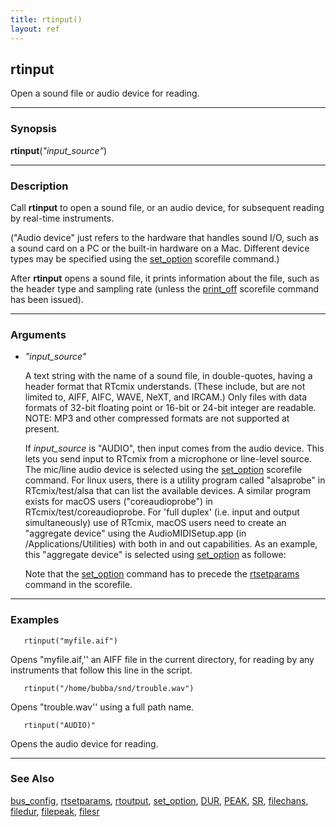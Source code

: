 ```yaml
---
title: rtinput()
layout: ref
---
```


## rtinput

Open a sound file or audio device for reading.

-----

### Synopsis

**rtinput**(*"input\_source"*)

-----

### Description

Call **rtinput** to open a sound file, or an audio device, for
subsequent reading by real-time instruments.

("Audio device" just refers to the hardware that handles sound I/O,
such as a sound card on a PC or the built-in hardware on a Mac.
Different device types may be specified using the
[set\_option](set_option.html#device) scorefile command.)

After **rtinput** opens a sound file, it prints information about the
file, such as the header type and sampling rate (unless the
[print\_off](print_off.html) scorefile command has been issued).

-----

### Arguments

  - <span id="item_input_source">*"input\_source"*</span>  
      
    A text string with the name of a sound file, in double-quotes,
    having a header format that RTcmix understands. (These include, but
    are not limited to, AIFF, AIFC, WAVE, NeXT, and IRCAM.) Only files
    with data formats of 32-bit floating point or 16-bit or 24-bit
    integer are readable. NOTE: MP3 and other compressed formats are not
    supported at present.
    
    If *input\_source* is "AUDIO", then input comes from the audio
    device. This lets you send input to RTcmix from a microphone or
    line-level source. The mic/line audio device is selected using the
    [set\_option](set_option.html#device) scorefile command. For linux
    users, there is a utility program called "alsaprobe" in
    RTcmix/test/alsa that can list the available devices. A similar
    program exists for macOS users ("coreaudioprobe") in
    RTcmix/test/coreaudioprobe. For 'full duplex' (i.e. input and output
    simultaneously) use of RTcmix, macOS users need to create an
    "aggregate device" using the AudioMIDISetup.app (in
    /Applications/Utilities) with both in and out capabilities. As an
    example, this "aggregate device" is selected using
    [set\_option](set_option.html#device) as followe:
    
    Note that the [set\_option](set_option.html#device) command has to
    precede the [rtsetparams](rtsetparams.html) command in the
    scorefile.

-----

### Examples

``` 
   rtinput("myfile.aif")
```

Opens "myfile.aif,'' an AIFF file in the current directory, for reading
by any instruments that follow this line in the script.

``` 
   rtinput("/home/bubba/snd/trouble.wav")
```

Opens "trouble.wav'' using a full path name.

``` 
   rtinput("AUDIO)"
```

Opens the audio device for reading.

-----

### See Also

[bus\_config](bus_config.html), [rtsetparams](rtsetparams.html),
[rtoutput](rtoutput.html), [set\_option](set_option.html),
[DUR](DUR.html), [PEAK](PEAK.html), [SR](SR.html),
[filechans](filechans.html), [filedur](filedur.html),
[filepeak](filepeak.html), [filesr](filesr.html)
